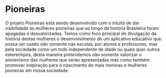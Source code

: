 # Pioneiras
O projeto Pioneiras está sendo desenvolvido com o intuito de dar visibilidade  as mulheres pioneiras que ao longo da  história Brasileira foram apagadas e desvalorizadas. Temos como foco principal de divulgação da história destas mulheres o desenvolvimento de um aplicativo educativo que possa ser usado não  somente nas escolas,  por alunos e professores, mas pela sociedade como um todo independente de idade ou quais quer outros estereótipos, desta maneira pretendemos não somente valorizar o pioneirismo das mulheres que serão apresentadas mas como também promover inspiração para o nascimento de mais meninas e mulheres pioneiras em nossa sociedade.
